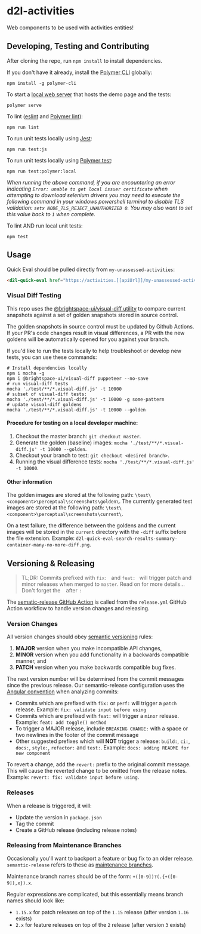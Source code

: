 # d2l-activities

Web components to be used with activities entities!

## Developing, Testing and Contributing

After cloning the repo, run `npm install` to install dependencies.

If you don't have it already, install the [Polymer CLI](https://www.polymer-project.org/3.0/docs/tools/polymer-cli) globally:

```shell
npm install -g polymer-cli
```

To start a [local web server](https://www.polymer-project.org/3.0/docs/tools/polymer-cli-commands#serve) that hosts the demo page and the tests:

```shell
polymer serve
```

To lint ([eslint](http://eslint.org/) and [Polymer lint](https://www.polymer-project.org/3.0/docs/tools/polymer-cli-commands#lint)):

```shell
npm run lint
```

To run unit tests locally using [Jest](https://jestjs.io/):

```shell
npm run test:js
```

To run unit tests locally using [Polymer test](https://www.polymer-project.org/3.0/docs/tools/polymer-cli-commands#tests):

```shell
npm run test:polymer:local
```
_When running the above command, if you are encountering an error indicating `Error: unable to get local issuer certificate` when attempting to download selenium drivers you may need to execute the following command in your windows powershell terminal to disable TLS validation: `setx NODE_TLS_REJECT_UNAUTHORIZED 0`. You may also want to set this value back to `1` when complete._

To lint AND run local unit tests:

```shell
npm test
```

## Usage

Quick Eval should be pulled directly from `my-unassessed-activities`:

```html
<d2l-quick-eval href="https://activities.[[apiUrl]]/my-unassessed-activities" token="token"></d2l-quick-eval>
```

### Visual Diff Testing

This repo uses the [@brightspace-ui/visual-diff utility](https://github.com/BrightspaceUI/visual-diff/) to compare current snapshots against a set of golden snapshots stored in source control.

The golden snapshots in source control must be updated by Github Actions.  If your PR's code changes result in visual differences, a PR with the new goldens will be automatically opened for you against your branch.

If you'd like to run the tests locally to help troubleshoot or develop new tests, you can use these commands:

```shell
# Install dependencies locally
npm i mocha -g
npm i @brightspace-ui/visual-diff puppeteer --no-save
# run visual-diff tests
mocha './test/**/*.visual-diff.js' -t 10000
# subset of visual-diff tests:
mocha './test/**/*.visual-diff.js' -t 10000 -g some-pattern
# update visual-diff goldens
mocha './test/**/*.visual-diff.js' -t 10000 --golden
```

#### Procedure for testing on a local developer machine:

1. Checkout the master branch: `git checkout master`.
2. Generate the golden (baseline) images: `mocha './test/**/*.visual-diff.js' -t 10000 --golden`.
3. Checkout your branch to test: `git checkout <desired branch>`.
4. Running the visual difference tests: `mocha './test/**/*.visual-diff.js' -t 10000`.

#### Other information

The golden images are stored at the following path: `\test\<component>\perceptual\screenshots\golden\`.
The currently generated test images are stored at the following path: `\test\<component>\perceptual\screenshots\current\`.

On a test failure, the difference between the goldens and the current images will be stored in the `current` directory with the `-diff` suffix before the file extension. Example: `d2l-quick-eval-search-results-summary-container-many-no-more-diff.png`.

## Versioning & Releasing

> TL;DR: Commits prefixed with `fix: ` and `feat: ` will trigger patch and minor releases when merged to `master`. Read on for more details...
Don't forget the ` ` after `:`

The [sematic-release GitHub Action](https://github.com/BrightspaceUI/actions/tree/master/semantic-release) is called from the `release.yml` GitHub Action workflow to handle version changes and releasing.

### Version Changes

All version changes should obey [semantic versioning](https://semver.org/) rules:
1. **MAJOR** version when you make incompatible API changes,
2. **MINOR** version when you add functionality in a backwards compatible manner, and
3. **PATCH** version when you make backwards compatible bug fixes.

The next version number will be determined from the commit messages since the previous release. Our semantic-release configuration uses the [Angular convention](https://github.com/conventional-changelog/conventional-changelog/tree/master/packages/conventional-changelog-angular) when analyzing commits:
* Commits which are prefixed with `fix:` or `perf:` will trigger a `patch` release. Example: `fix: validate input before using`
* Commits which are prefixed with `feat:` will trigger a `minor` release. Example: `feat: add toggle() method`
* To trigger a MAJOR release, include `BREAKING CHANGE:` with a space or two newlines in the footer of the commit message
* Other suggested prefixes which will **NOT** trigger a release: `build:`, `ci:`, `docs:`, `style:`, `refactor:` and `test:`. Example: `docs: adding README for new component`

To revert a change, add the `revert:` prefix to the original commit message. This will cause the reverted change to be omitted from the release notes. Example: `revert: fix: validate input before using`.

### Releases

When a release is triggered, it will:
* Update the version in `package.json`
* Tag the commit
* Create a GitHub release (including release notes)

### Releasing from Maintenance Branches

Occasionally you'll want to backport a feature or bug fix to an older release. `semantic-release` refers to these as [maintenance branches](https://semantic-release.gitbook.io/semantic-release/usage/workflow-configuration#maintenance-branches).

Maintenance branch names should be of the form: `+([0-9])?(.{+([0-9]),x}).x`.

Regular expressions are complicated, but this essentially means branch names should look like:
* `1.15.x` for patch releases on top of the `1.15` release (after version `1.16` exists)
* `2.x` for feature releases on top of the `2` release (after version `3` exists)
